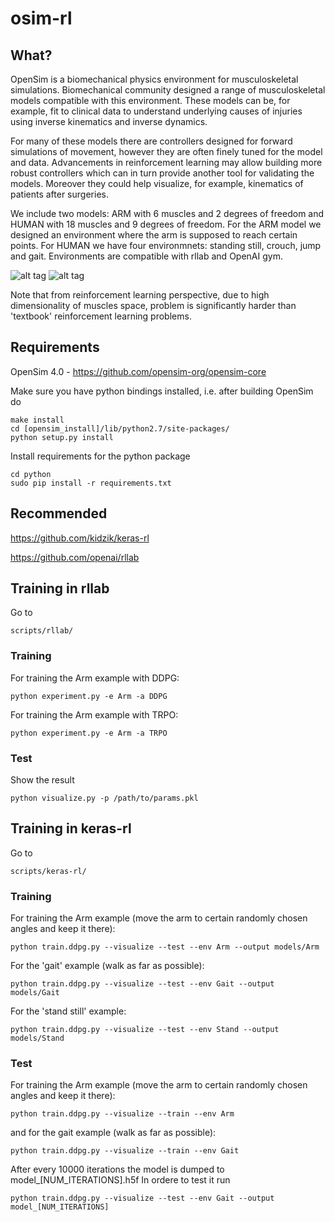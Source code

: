 # osim-rl

## What?

OpenSim is a biomechanical physics environment for musculoskeletal simulations. Biomechanical community designed a range of musculoskeletal models compatible with this environment. These models can be, for example, fit to clinical data to understand underlying causes of injuries using inverse kinematics and inverse dynamics.

For many of these models there are controllers designed for forward simulations of movement, however they are often finely tuned for the model and data. Advancements in reinforcement learning may allow building more robust controllers which can in turn provide another tool for validating the models. Moreover they could help visualize, for example, kinematics of patients after surgeries.

We include two models: ARM with 6 muscles and 2 degrees of freedom and HUMAN with 18 muscles and 9 degrees of freedom. For the ARM model we designed an environment where the arm is supposed to reach certain points. For HUMAN we have four environmnets: standing still, crouch, jump and gait. Environments are compatible with rllab and OpenAI gym.

![alt tag](https://github.com/kidzik/osim-rl/blob/master/demo/arm.gif)
![alt tag](https://github.com/kidzik/osim-rl/blob/master/demo/stand.gif)

Note that from reinforcement learning perspective, due to high dimensionality of muscles space, problem is significantly harder than 'textbook' reinforcement learning problems.

## Requirements

OpenSim 4.0 - https://github.com/opensim-org/opensim-core

Make sure you have python bindings installed, i.e. after building OpenSim do

    make install
    cd [opensim_install]/lib/python2.7/site-packages/
    python setup.py install
    
Install requirements for the python package

    cd python
    sudo pip install -r requirements.txt

## Recommended

https://github.com/kidzik/keras-rl

https://github.com/openai/rllab

## Training in rllab

Go to
    
    scripts/rllab/
    
### Training

For training the Arm example with DDPG:

    python experiment.py -e Arm -a DDPG
    
For training the Arm example with TRPO:

    python experiment.py -e Arm -a TRPO

### Test

Show the result

    python visualize.py -p /path/to/params.pkl

## Training in keras-rl

Go to
    
    scripts/keras-rl/

### Training

For training the Arm example (move the arm to certain randomly chosen angles and keep it there):

    python train.ddpg.py --visualize --test --env Arm --output models/Arm
    
For the 'gait' example (walk as far as possible):

    python train.ddpg.py --visualize --test --env Gait --output models/Gait
    
For the 'stand still' example:

    python train.ddpg.py --visualize --test --env Stand --output models/Stand

### Test

For training the Arm example (move the arm to certain randomly chosen angles and keep it there):

    python train.ddpg.py --visualize --train --env Arm
    
and for the gait example (walk as far as possible):

    python train.ddpg.py --visualize --train --env Gait
    
After every 10000 iterations the model is dumped to model_[NUM_ITERATIONS].h5f In ordere to test it run

    python train.ddpg.py --visualize --test --env Gait --output model_[NUM_ITERATIONS]

